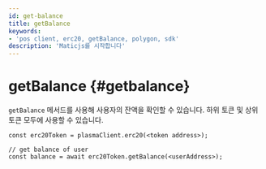 ```yaml
---
id: get-balance
title: getBalance
keywords:
- 'pos client, erc20, getBalance, polygon, sdk'
description: 'Maticjs를 시작합니다'
---
```


# getBalance {#getbalance}

`getBalance` 메서드를 사용해 사용자의 잔액을 확인할 수 있습니다. 하위 토큰 및 상위 토큰 모두에 사용할 수 있습니다.

```
const erc20Token = plasmaClient.erc20(<token address>);

// get balance of user
const balance = await erc20Token.getBalance(<userAddress>);
```
